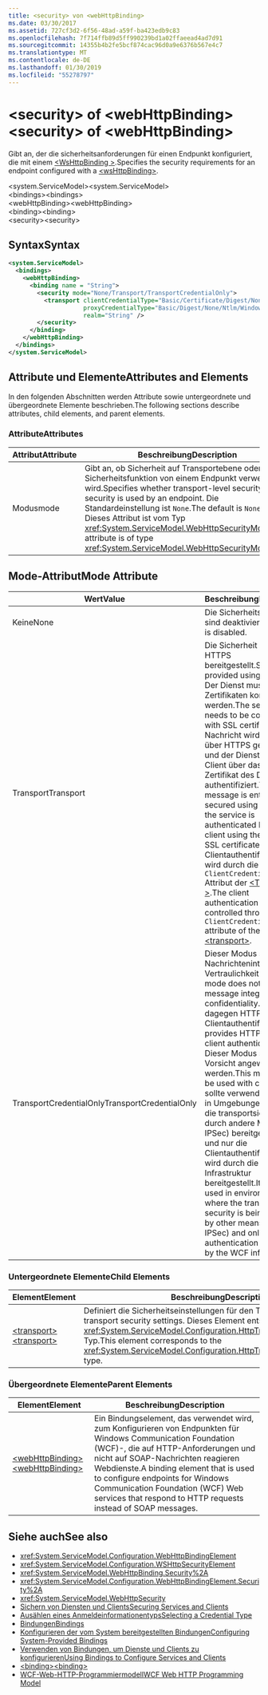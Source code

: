 ```yaml
---
title: <security> von <webHttpBinding>
ms.date: 03/30/2017
ms.assetid: 727cf3d2-6f56-48ad-a59f-ba423edb9c83
ms.openlocfilehash: 7f714ffb89d5ff990239bd1a02ffaeead4ad7d91
ms.sourcegitcommit: 14355b4b2fe5bcf874cac96d0a9e6376b567e4c7
ms.translationtype: MT
ms.contentlocale: de-DE
ms.lasthandoff: 01/30/2019
ms.locfileid: "55278797"
---
```

# <a name="security-of-webhttpbinding"></a><span data-ttu-id="62c4c-102">\<security> of \<webHttpBinding></span><span class="sxs-lookup"><span data-stu-id="62c4c-102">\<security> of \<webHttpBinding></span></span>
<span data-ttu-id="62c4c-103">Gibt an, der die sicherheitsanforderungen für einen Endpunkt konfiguriert, die mit einem [ \<WsHttpBinding >](../../../../../docs/framework/configure-apps/file-schema/wcf/wshttpbinding.md).</span><span class="sxs-lookup"><span data-stu-id="62c4c-103">Specifies the security requirements for an endpoint configured with a [\<wsHttpBinding>](../../../../../docs/framework/configure-apps/file-schema/wcf/wshttpbinding.md).</span></span>  
  
 <span data-ttu-id="62c4c-104">\<system.ServiceModel></span><span class="sxs-lookup"><span data-stu-id="62c4c-104">\<system.ServiceModel></span></span>  
<span data-ttu-id="62c4c-105">\<bindings></span><span class="sxs-lookup"><span data-stu-id="62c4c-105">\<bindings></span></span>  
<span data-ttu-id="62c4c-106">\<webHttpBinding></span><span class="sxs-lookup"><span data-stu-id="62c4c-106">\<webHttpBinding></span></span>  
<span data-ttu-id="62c4c-107">\<binding></span><span class="sxs-lookup"><span data-stu-id="62c4c-107">\<binding></span></span>  
<span data-ttu-id="62c4c-108">\<security></span><span class="sxs-lookup"><span data-stu-id="62c4c-108">\<security></span></span>  
  
## <a name="syntax"></a><span data-ttu-id="62c4c-109">Syntax</span><span class="sxs-lookup"><span data-stu-id="62c4c-109">Syntax</span></span>  
  
```xml  
<system.ServiceModel>
  <bindings>
    <webHttpBinding>
      <binding name = "String">
        <security mode="None/Transport/TransportCredentialOnly">
          <transport clientCredentialType="Basic/Certificate/Digest/None/Ntlm/Windows"
                     proxyCredentialType="Basic/Digest/None/Ntlm/Windows"
                     realm="String" />
        </security>
      </binding>
    </webHttpBinding>
  </bindings>
</system.ServiceModel>
```  
  
## <a name="attributes-and-elements"></a><span data-ttu-id="62c4c-110">Attribute und Elemente</span><span class="sxs-lookup"><span data-stu-id="62c4c-110">Attributes and Elements</span></span>  
 <span data-ttu-id="62c4c-111">In den folgenden Abschnitten werden Attribute sowie untergeordnete und übergeordnete Elemente beschrieben.</span><span class="sxs-lookup"><span data-stu-id="62c4c-111">The following sections describe attributes, child elements, and parent elements.</span></span>  
  
### <a name="attributes"></a><span data-ttu-id="62c4c-112">Attribute</span><span class="sxs-lookup"><span data-stu-id="62c4c-112">Attributes</span></span>  
  
|<span data-ttu-id="62c4c-113">Attribut</span><span class="sxs-lookup"><span data-stu-id="62c4c-113">Attribute</span></span>|<span data-ttu-id="62c4c-114">Beschreibung</span><span class="sxs-lookup"><span data-stu-id="62c4c-114">Description</span></span>|  
|---------------|-----------------|  
|<span data-ttu-id="62c4c-115">Modus</span><span class="sxs-lookup"><span data-stu-id="62c4c-115">mode</span></span>|<span data-ttu-id="62c4c-116">Gibt an, ob Sicherheit auf Transportebene oder keine Sicherheitsfunktion von einem Endpunkt verwendet wird.</span><span class="sxs-lookup"><span data-stu-id="62c4c-116">Specifies whether transport-level security or no security is used by an endpoint.</span></span> <span data-ttu-id="62c4c-117">Die Standardeinstellung ist `None`.</span><span class="sxs-lookup"><span data-stu-id="62c4c-117">The default is `None`.</span></span> <span data-ttu-id="62c4c-118">Dieses Attribut ist vom Typ <xref:System.ServiceModel.WebHttpSecurityMode>.</span><span class="sxs-lookup"><span data-stu-id="62c4c-118">This attribute is of type <xref:System.ServiceModel.WebHttpSecurityMode>.</span></span>|  
  
## <a name="mode-attribute"></a><span data-ttu-id="62c4c-119">Mode-Attribut</span><span class="sxs-lookup"><span data-stu-id="62c4c-119">Mode Attribute</span></span>  
  
|<span data-ttu-id="62c4c-120">Wert</span><span class="sxs-lookup"><span data-stu-id="62c4c-120">Value</span></span>|<span data-ttu-id="62c4c-121">Beschreibung</span><span class="sxs-lookup"><span data-stu-id="62c4c-121">Description</span></span>|  
|-----------|-----------------|  
|<span data-ttu-id="62c4c-122">Keine</span><span class="sxs-lookup"><span data-stu-id="62c4c-122">None</span></span>|<span data-ttu-id="62c4c-123">Die Sicherheitsfunktionen sind deaktiviert.</span><span class="sxs-lookup"><span data-stu-id="62c4c-123">Security is disabled.</span></span>|  
|<span data-ttu-id="62c4c-124">Transport</span><span class="sxs-lookup"><span data-stu-id="62c4c-124">Transport</span></span>|<span data-ttu-id="62c4c-125">Die Sicherheit wird über HTTPS bereitgestellt.</span><span class="sxs-lookup"><span data-stu-id="62c4c-125">Security is provided using HTTPS.</span></span> <span data-ttu-id="62c4c-126">Der Dienst muss mit SSL-Zertifikaten konfiguriert werden.</span><span class="sxs-lookup"><span data-stu-id="62c4c-126">The service needs to be configured with SSL certificates.</span></span> <span data-ttu-id="62c4c-127">Die Nachricht wird vollständig über HTTPS gesichert, und der Dienst wird vom Client über das SSL-Zertifikat des Diensts authentifiziert.</span><span class="sxs-lookup"><span data-stu-id="62c4c-127">The message is entirely secured using HTTPS and the service is authenticated by the client using the service’s SSL certificate.</span></span> <span data-ttu-id="62c4c-128">Die Clientauthentifizierung wird durch die `ClientCredentialType` Attribut der [ \<Transport >](../../../../../docs/framework/configure-apps/file-schema/wcf/transport-of-webhttpbinding.md).</span><span class="sxs-lookup"><span data-stu-id="62c4c-128">The client authentication is controlled through the `ClientCredentialType` attribute of the [\<transport>](../../../../../docs/framework/configure-apps/file-schema/wcf/transport-of-webhttpbinding.md).</span></span>|  
|<span data-ttu-id="62c4c-129">TransportCredentialOnly</span><span class="sxs-lookup"><span data-stu-id="62c4c-129">TransportCredentialOnly</span></span>|<span data-ttu-id="62c4c-130">Dieser Modus stellt keine Nachrichtenintegrität und Vertraulichkeit bereit.</span><span class="sxs-lookup"><span data-stu-id="62c4c-130">This mode does not provide message integrity and confidentiality.</span></span> <span data-ttu-id="62c4c-131">Er bietet dagegen HTTP-basierte Clientauthentifizierung.</span><span class="sxs-lookup"><span data-stu-id="62c4c-131">It provides HTTP-based client authentication.</span></span> <span data-ttu-id="62c4c-132">Dieser Modus sollte mit Vorsicht angewendet werden.</span><span class="sxs-lookup"><span data-stu-id="62c4c-132">This mode should be used with caution.</span></span> <span data-ttu-id="62c4c-133">Es sollte verwendet werden in Umgebungen, in denen die transportsicherheit durch andere Mittel (z. B. IPSec) bereitgestellt wird und nur die Clientauthentifizierung wird durch die WCF-Infrastruktur bereitgestellt.</span><span class="sxs-lookup"><span data-stu-id="62c4c-133">It should be used in environments where the transport security is being provided by other means (such as IPSec) and only client authentication is provided by the WCF infrastructure.</span></span>|  
  
### <a name="child-elements"></a><span data-ttu-id="62c4c-134">Untergeordnete Elemente</span><span class="sxs-lookup"><span data-stu-id="62c4c-134">Child Elements</span></span>  
  
|<span data-ttu-id="62c4c-135">Element</span><span class="sxs-lookup"><span data-stu-id="62c4c-135">Element</span></span>|<span data-ttu-id="62c4c-136">Beschreibung</span><span class="sxs-lookup"><span data-stu-id="62c4c-136">Description</span></span>|  
|-------------|-----------------|  
|[<span data-ttu-id="62c4c-137">\<transport></span><span class="sxs-lookup"><span data-stu-id="62c4c-137">\<transport></span></span>](../../../../../docs/framework/configure-apps/file-schema/wcf/transport-of-webhttpbinding.md)|<span data-ttu-id="62c4c-138">Definiert die Sicherheitseinstellungen für den Transport.</span><span class="sxs-lookup"><span data-stu-id="62c4c-138">Defines the transport security settings.</span></span> <span data-ttu-id="62c4c-139">Dieses Element entspricht dem <xref:System.ServiceModel.Configuration.HttpTransportSecurityElement>-Typ.</span><span class="sxs-lookup"><span data-stu-id="62c4c-139">This element corresponds to the <xref:System.ServiceModel.Configuration.HttpTransportSecurityElement> type.</span></span>|  
  
### <a name="parent-elements"></a><span data-ttu-id="62c4c-140">Übergeordnete Elemente</span><span class="sxs-lookup"><span data-stu-id="62c4c-140">Parent Elements</span></span>  
  
|<span data-ttu-id="62c4c-141">Element</span><span class="sxs-lookup"><span data-stu-id="62c4c-141">Element</span></span>|<span data-ttu-id="62c4c-142">Beschreibung</span><span class="sxs-lookup"><span data-stu-id="62c4c-142">Description</span></span>|  
|-------------|-----------------|  
|[<span data-ttu-id="62c4c-143">\<webHttpBinding></span><span class="sxs-lookup"><span data-stu-id="62c4c-143">\<webHttpBinding></span></span>](../../../../../docs/framework/configure-apps/file-schema/wcf/webhttpbinding.md)|<span data-ttu-id="62c4c-144">Ein Bindungselement, das verwendet wird, zum Konfigurieren von Endpunkten für Windows Communication Foundation (WCF)-, die auf HTTP-Anforderungen und nicht auf SOAP-Nachrichten reagieren Webdienste.</span><span class="sxs-lookup"><span data-stu-id="62c4c-144">A binding element that is used to configure endpoints for Windows Communication Foundation (WCF) Web services that respond to HTTP requests instead of SOAP messages.</span></span>|  
  
## <a name="see-also"></a><span data-ttu-id="62c4c-145">Siehe auch</span><span class="sxs-lookup"><span data-stu-id="62c4c-145">See also</span></span>
- <xref:System.ServiceModel.Configuration.WebHttpBindingElement>
- <xref:System.ServiceModel.Configuration.WSHttpSecurityElement>
- <xref:System.ServiceModel.WebHttpBinding.Security%2A>
- <xref:System.ServiceModel.Configuration.WebHttpBindingElement.Security%2A>
- <xref:System.ServiceModel.WebHttpSecurity>
- [<span data-ttu-id="62c4c-146">Sichern von Diensten und Clients</span><span class="sxs-lookup"><span data-stu-id="62c4c-146">Securing Services and Clients</span></span>](../../../../../docs/framework/wcf/feature-details/securing-services-and-clients.md)
- [<span data-ttu-id="62c4c-147">Ausählen eines Anmeldeinformationentyps</span><span class="sxs-lookup"><span data-stu-id="62c4c-147">Selecting a Credential Type</span></span>](../../../../../docs/framework/wcf/feature-details/selecting-a-credential-type.md)
- [<span data-ttu-id="62c4c-148">Bindungen</span><span class="sxs-lookup"><span data-stu-id="62c4c-148">Bindings</span></span>](../../../../../docs/framework/wcf/bindings.md)
- [<span data-ttu-id="62c4c-149">Konfigurieren der vom System bereitgestellten Bindungen</span><span class="sxs-lookup"><span data-stu-id="62c4c-149">Configuring System-Provided Bindings</span></span>](../../../../../docs/framework/wcf/feature-details/configuring-system-provided-bindings.md)
- [<span data-ttu-id="62c4c-150">Verwenden von Bindungen, um Dienste und Clients zu konfigurieren</span><span class="sxs-lookup"><span data-stu-id="62c4c-150">Using Bindings to Configure Services and Clients</span></span>](../../../../../docs/framework/wcf/using-bindings-to-configure-services-and-clients.md)
- [<span data-ttu-id="62c4c-151">\<binding></span><span class="sxs-lookup"><span data-stu-id="62c4c-151">\<binding></span></span>](../../../../../docs/framework/misc/binding.md)
- [<span data-ttu-id="62c4c-152">WCF-Web-HTTP-Programmiermodell</span><span class="sxs-lookup"><span data-stu-id="62c4c-152">WCF Web HTTP Programming Model</span></span>](../../../../../docs/framework/wcf/feature-details/wcf-web-http-programming-model.md)
